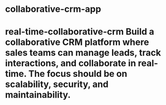 # collaborative-crm-app
# real-time-collaborative-crm Build a collaborative CRM platform where sales teams can manage leads, track interactions, and collaborate in real-time. The focus should be on scalability, security, and maintainability.
